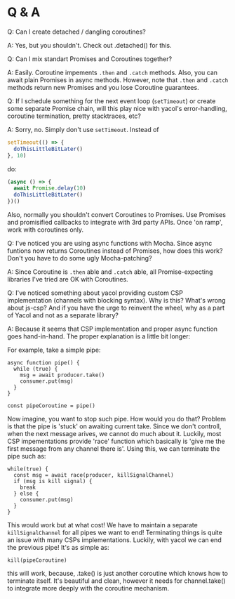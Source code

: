 # Q & A

Q: Can I create detached / dangling coroutines?

A: Yes, but you shouldn't. Check out .detached() for this.

Q: Can I mix standart Promises and Coroutines together?

A: Easily. Coroutine impements `.then` and `.catch` methods. Also, you can await plain Promises in async
methods. However, note that `.then` and `.catch` methods return new Promises and you lose Coroutine guarantees.

Q: If I schedule something for the next event loop (`setTimeout`) or create some separate Promise
chain, will this play nice with yacol's error-handling, coroutine termination, pretty stacktraces,
etc?

A: Sorry, no. Simply don't use `setTimeout`. Instead of

```javascript
setTimeout(() => {
  doThisLittleBitLater()
}, 10)
```

do:

```javascript
(async () => {
  await Promise.delay(10)
  doThisLittleBitLater()
})()
```

Also, normally you shouldn't convert Coroutines to Promises. Use Promises and promisified callbacks to integrate with 3rd
party APIs. Once 'on ramp', work with coroutines only.

Q: I've noticed you are using async functions with Mocha. Since async funtions now returns
Coroutines instead of Promises, how does this work? Don't you have to do some ugly Mocha-patching?

A: Since Coroutine is `.then` able and `.catch` able, all Promise-expecting libraries I've tried are OK with
Coroutines.

Q: I've noticed something about yacol providing custom CSP implementation (channels with blocking
syntax). Why is this? What's wrong about js-csp? And if you have the urge to reinvent the wheel, why
as a part of Yacol and not as a separate library?

A: Because it seems that CSP implementation and proper async function goes hand-in-hand. The proper
explanation is a little bit longer:

For example, take a simple pipe:

```
async function pipe() {
  while (true) {
    msg = await producer.take()
    consumer.put(msg)
  }
}

const pipeCoroutine = pipe()
```

Now imagine, you want to stop such pipe. How would you do that? Problem is that the pipe is 'stuck'
on awaiting current take. Since we don't controll, when the next message arives, we cannot do much
about it. Luckily, most CSP impementations provide 'race' function which basically is 'give me the
first message from any channel there is'. Using this, we can terminate the pipe such as:
```
while(true) {
  const msg = await race(producer, killSignalChannel)
  if (msg is kill signal) {
    break
  } else {
    consumer.put(msg)
  }
}
```
This would work but at what cost! We have to maintain a separate `killSignalChannel` for all pipes we want to
end! Terminating things is quite an issue with many CSPs implementations. Luckily, with yacol we can end the previous
pipe! It's as simple as:
```
kill(pipeCoroutine)
```
this will work, because, .take() is just another coroutine which knows how to terminate itself.
It's beautiful and clean, however it needs for channel.take() to integrate more deeply with the coroutine mechanism.
